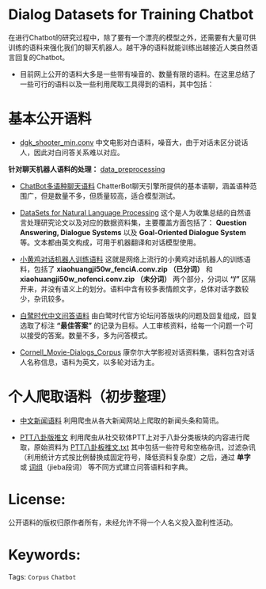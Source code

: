 Dialog Datasets for Training Chatbot
===

在进行Chatbot的研究过程中，除了要有一个漂亮的模型之外，还需要有大量可供训练的语料来强化我们的聊天机器人。越干净的语料就能训练出越接近人类自然语言回复的Chatbot。
- 目前网上公开的语料大多是一些带有噪音的、数量有限的语料。在这里总结了一些可行的语料以及一些利用爬取工具得到的语料，其中包括：

# 基本公开语料

+ [dgk_shooter_min.conv](https://github.com/rustch3n/dgk_lost_conv)
中文电影对白语料，噪音大，由于对话未区分说话人，因此对白问答关系难以对应。

**针对聊天机器人语料的处理：** [data_preprocessing](https://github.com/EternalFeather/Chatbot-Training-Corpus/blob/master/data_preprocessing.py)

+ [ChatBot多语种聊天语料](https://github.com/gunthercox/chatterbot-corpus/tree/master/chatterbot_corpus/data/)
ChatterBot聊天引擎所提供的基本语聊，涵盖语种范围广，但是数量不多，但质量较高，适合模型测试。

+ [DataSets for Natural Language Processing](https://github.com/karthikncode/nlp-datasets#question-answering)
这个是人为收集总结的自然语言处理研究论文以及对应的数据资料集，主要覆盖方面包括了： **Question Answering, Dialogue Systems** 以及 **Goal-Oriented Dialogue System** 等。文本都由英文构成，可用于机器翻译和对话模型使用。

+ [小黄鸡对话机器人训练语料](https://github.com/rustch3n/dgk_lost_conv/tree/master/results)
这就是网络上流行的小黄鸡对话机器人的训练语料，包括了 **xiaohuangji50w_fenciA.conv.zip （已分词）** 和 **xiaohuangji50w_nofenci.conv.zip （未分词）** 两个部分，分词以 **“/”** 区隔开来，并没有语义上的划分。语料中含有较多表情颜文字，总体对话字数较少，杂讯较多。

+ [白鹭时代中文问答语料](https://github.com/Samurais/egret-wenda-corpus)
由白鹭时代官方论坛问答版块的问题及回复组成，回复选取了标注 **“最佳答案”** 的记录为目标。人工审核资料，给每一个问题一个可以接受的答案。数量不多，多为问答模式。

+ [Cornell_Movie-Dialogs_Corpus](https://www.cs.cornell.edu/~cristian/Cornell_Movie-Dialogs_Corpus.html)
康奈尔大学影视对话资料集，语料包含对话人名称信息，语料为英文，以多轮对话为主。

# 个人爬取语料（初步整理）

+ [中文新闻语料](https://github.com/EternalFeather/Chatbot-Training-Corpus/tree/master/news%20corpus)
利用爬虫从各大新闻网站上爬取的新闻头条和简讯。

+ [PTT八卦版推文](https://github.com/EternalFeather/Chatbot-Training-Corpus/tree/master/PTT_charactors)
利用爬虫从社交软体PTT上对于八卦分类板块的内容进行爬取，原始资料为 [PTT八卦板推文.txt](https://github.com/EternalFeather/Chatbot-Training-Corpus/blob/master/PTT%E5%85%AB%E5%8D%A6%E6%9D%BF%E6%8E%A8%E6%96%87.txt) 其中包括一些符号和空格杂讯，过滤杂讯（利用统计方式按比例替换成固定符号，降低资料复杂度）之后，通过 **单字** 或 [词组](https://github.com/EternalFeather/Chatbot-Training-Corpus/tree/master/PTT_words)（jieba段词） 等不同方式建立问答语料和字典。

# License:

公开语料的版权归原作者所有，未经允许不得一个人名义投入盈利性活动。

# Keywords:

Tags: `Corpus` `Chatbot`
